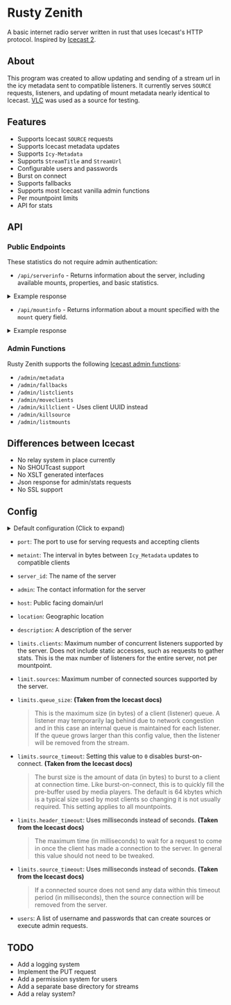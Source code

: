 # Rusty Zenith
A basic internet radio server written in rust that uses Icecast's HTTP protocol. Inspired by [Icecast 2](https://icecast.org/).

## About
This program was created to allow updating and sending of a stream url in the icy metadata sent to compatible listeners. It currently serves `SOURCE` requests, listeners, and updating of mount metadata nearly identical to Icecast. [VLC](https://www.videolan.org/) was used as a source for testing.

## Features
- Supports Icecast `SOURCE` requests
- Supports Icecast metadata updates
- Supports `Icy-Metadata`
- Supports `StreamTitle` and `StreamUrl`
- Configurable users and passwords
- Burst on connect
- Supports fallbacks
- Supports most Icecast vanilla admin functions
- Per mountpoint limits
- API for stats

## API
### Public Endpoints
These statistics do not require admin authentication:
- `/api/serverinfo` - Returns information about the server, including available mounts, properties, and basic statistics.

<details>
  <summary>Example response</summary>
  
```json
{
  "current_listeners": 3,
  "mounts": [
    "/radio",
    "/dev"
  ],
  "properties": {
    "admin": "admin@localhost",
    "description": "Yet Another Internet Radio",
    "host": "https://example.com",
    "location": "Earth",
    "server_id": "Rusty Zenith 0.1.0"
  },
  "stats": {
    "peak_listeners": 6,
    "start_time": 1625759418
  }
}
```
</details>

- `/api/mountinfo` - Returns information about a mount specified with the `mount` query field.

<details>
<summary>Example response</summary>

```json
{
  "current_listeners": 2,
  "metadata": {
    "title": "Franz Liszt - Hungarian Rhapsody No. 2",
    "url": "https://via.placeholder.com/400.png"
  },
  "properties": {
    "bitrate": null,
    "content_type": "audio/mpeg",
    "description": "24/7 classical music station",
    "genre": "Classical",
    "name": "Rusty Radio",
    "url": "https://www.example.com"
  },
  "stats": {
    "peak_listeners": 4,
    "start_time": 1626308059
  }
}
```
</details>

### Admin Functions
Rusty Zenith supports the following [Icecast admin functions](https://icecast.org/docs/icecast-latest/admin-interface.html):
- `/admin/metadata`
- `/admin/fallbacks`
- `/admin/listclients`
- `/admin/moveclients`
- `/admin/killclient` - Uses client UUID instead
- `/admin/killsource`
- `/admin/listmounts` 

## Differences between Icecast
- No relay system in place currently
- No SHOUTcast support
- No XSLT generated interfaces
- Json response for admin/stats requests
- No SSL support

## Config
<details>
  <summary>Default configuration (Click to expand)</summary> 
  
```json
{
  "port": 8000,
  "metaint": 16000,
  "server_id": "Rusty Zenith 0.1.0",
  "admin": "admin@localhost",
  "host": "localhost",
  "location": "1.048596",
  "description": "Yet Another Internet Radio",
  "limits": {
    "clients": 400,
    "sources": 4,
    "queue_size": 102400,
    "burst_size": 65536,
    "header_timeout": 15000,
    "source_timeout": 10000,
    "source_limits": {
      "/radio": {
        "clients": 400,
        "burst_size": 65536,
        "source_timeout": 10000
      }
    }
  },
  "users": [
    {
      "username": "admin",
      "password": "hackme"
    },
    {
      "username": "source",
      "password": "hackme"
    }
  ]
}
```

</details>

- `port`: The port to use for serving requests and accepting clients
- `metaint`: The interval in bytes between `Icy_Metadata` updates to compatible clients
- `server_id`: The name of the server
- `admin`: The contact information for the server
- `host`: Public facing domain/url
- `location`: Geographic location
- `description`: A description of the server
- `limits.clients`: Maximum number of concurrent listeners supported by the server. Does not include static accesses, such as requests to gather stats. This is the max number of listeners for the entire server, not per mountpoint.
- `limit.sources`: Maximum number of connected sources supported by the server.
- `limits.queue_size`: **(Taken from the Icecast docs)**
  > This is the maximum size (in bytes) of a client (listener) queue. A listener may temporarily lag behind due to network congestion and in this case an internal queue is maintained for each listener. If the queue grows larger than this config value, then the listener will be removed from the stream.

- `limits.source_timeout`: Setting this value to `0` disables burst-on-connect. **(Taken from the Icecast docs)**
  > The burst size is the amount of data (in bytes) to burst to a client at connection time. Like burst-on-connect, this is to quickly fill the pre-buffer used by media players. The default is 64 kbytes which is a typical size used by most clients so changing it is not usually required. This setting applies to all mountpoints.

- `limits.header_timeout`: Uses milliseconds instead of seconds. **(Taken from the Icecast docs)**
  > The maximum time (in milliseconds) to wait for a request to come in once the client has made a connection to the server. In general this value should not need to be tweaked.

- `limits.source_timeout`: Uses milliseconds instead of seconds. **(Taken from the Icecast docs)**
  > If a connected source does not send any data within this timeout period (in milliseconds), then the source connection will be removed from the server.

- `users`: A list of username and passwords that can create sources or execute admin requests.


## TODO
- Add a logging system
- Implement the PUT request
- Add a permission system for users
- Add a separate base directory for streams
- Add a relay system?